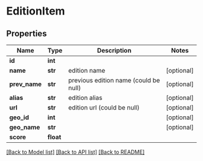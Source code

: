 # EditionItem

## Properties
Name | Type | Description | Notes
------------ | ------------- | ------------- | -------------
**id** | **int** |  | 
**name** | **str** | edition name | [optional] 
**prev_name** | **str** | previous edition name (could be null) | [optional] 
**alias** | **str** | edition alias | [optional] 
**url** | **str** | edition url (could be null) | [optional] 
**geo_id** | **int** |  | [optional] 
**geo_name** | **str** |  | [optional] 
**score** | **float** |  | 

[[Back to Model list]](../README.md#documentation-for-models) [[Back to API list]](../README.md#documentation-for-api-endpoints) [[Back to README]](../README.md)


